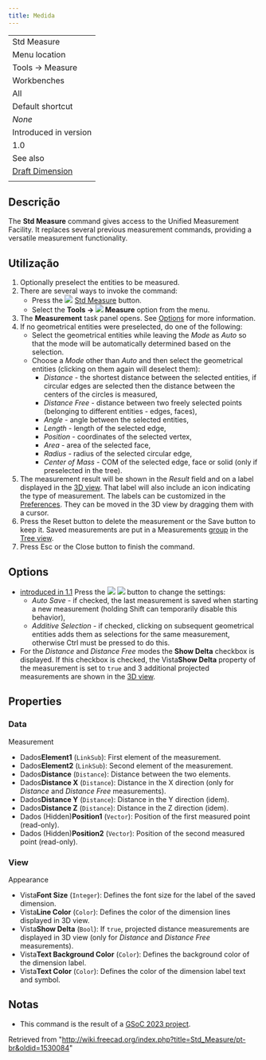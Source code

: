 ```yaml
---
title: Medida
---
```

|  |
| --- |
| Std Measure |
| Menu location |
| Tools → Measure |
| Workbenches |
| All |
| Default shortcut |
| *None* |
| Introduced in version |
| 1.0 |
| See also |
| [Draft Dimension](/Draft_Dimension "Draft Dimension") |
|  |

## Descrição

The **Std Measure** command gives access to the Unified Measurement Facility. It replaces several previous measurement commands, providing a versatile measurement functionality.

## Utilização

1. Optionally preselect the entities to be measured.
2. There are several ways to invoke the command:
   * Press the ![](/images/Std_Measure.svg) [Std Measure](/Std_Measure "Std Measure") button.
   * Select the **Tools → ![](/images/Std_Measure.svg) Measure** option from the menu.
3. The **Measurement** task panel opens. See [Options](#Options) for more information.
4. If no geometrical entities were preselected, do one of the following:
   * Select the geometrical entities while leaving the *Mode* as *Auto* so that the mode will be automatically determined based on the selection.
   * Choose a *Mode* other than *Auto* and then select the geometrical entities (clicking on them again will deselect them):
     + *Distance* - the shortest distance between the selected entities, if circular edges are selected then the distance between the centers of the circles is measured,
     + *Distance Free* - distance between two freely selected points (belonging to different entities - edges, faces),
     + *Angle* - angle between the selected entities,
     + *Length* - length of the selected edge,
     + *Position* - coordinates of the selected vertex,
     + *Area* - area of the selected face,
     + *Radius* - radius of the selected circular edge,
     + *Center of Mass* - COM of the selected edge, face or solid (only if preselected in the tree).
5. The measurement result will be shown in the *Result* field and on a label displayed in the [3D view](/3D_view "3D view"). That label will also include an icon indicating the type of measurement. The labels can be customized in the [Preferences](/Preferences_Editor "Preferences Editor"). They can be moved in the 3D view by dragging them with a cursor.
6. Press the Reset button to delete the measurement or the Save button to keep it. Saved measurements are put in a Measurements [group](/Std_Group "Std Group") in the [Tree view](/Tree_view "Tree view").
7. Press Esc or the Close button to finish the command.

## Options

* [introduced in 1.1](/Release_notes_1.1 "Release notes 1.1") Press the ![](/images/Preferences-system.svg) ![](/images/Toolbar_flyout_arrow.svg) button to change the settings:
  + *Auto Save* - if checked, the last measurement is saved when starting a new measurement (holding Shift can temporarily disable this behavior),
  + *Additive Selection* - if checked, clicking on subsequent geometrical entities adds them as selections for the same measurement, otherwise Ctrl must be pressed to do this.
* For the *Distance* and *Distance Free* modes the **Show Delta** checkbox is displayed. If this checkbox is checked, the Vista**Show Delta** property of the measurement is set to `true` and 3 additional projected measurements are shown in the [3D view](/3D_view "3D view").

## Properties

### Data

Measurement

* Dados**Element1** (`LinkSub`): First element of the measurement.
* Dados**Element2** (`LinkSub`): Second element of the measurement.
* Dados**Distance** (`Distance`): Distance between the two elements.
* Dados**Distance X** (`Distance`): Distance in the X direction (only for *Distance* and *Distance Free* measurements).
* Dados**Distance Y** (`Distance`): Distance in the Y direction (idem).
* Dados**Distance Z** (`Distance`): Distance in the Z direction (idem).
* Dados (Hidden)**Position1** (`Vector`): Position of the first measured point (read-only).
* Dados (Hidden)**Position2** (`Vector`): Position of the second measured point (read-only).

### View

Appearance

* Vista**Font Size** (`Integer`): Defines the font size for the label of the saved dimension.
* Vista**Line Color** (`Color`): Defines the color of the dimension lines displayed in 3D view.
* Vista**Show Delta** (`Bool`): If `true`, projected distance measurements are displayed in 3D view (only for *Distance* and *Distance Free* measurements).
* Vista**Text Background Color** (`Color`): Defines the background color of the dimension label.
* Vista**Text Color** (`Color`): Defines the color of the dimension label text and symbol.

## Notas

* This command is the result of a [GSoC 2023 project](/Unified_Measurement_Facility "Unified Measurement Facility").

Retrieved from "<http://wiki.freecad.org/index.php?title=Std_Measure/pt-br&oldid=1530084>"